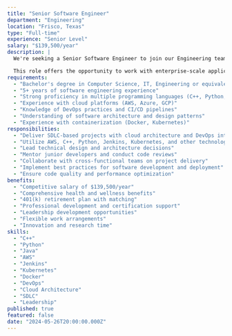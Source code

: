 ```yaml
---
title: "Senior Software Engineer"
department: "Engineering"
location: "Frisco, Texas"
type: "Full-time"
experience: "Senior Level"
salary: "$139,500/year"
description: |
  We're seeking a Senior Software Engineer to join our Engineering team and deliver SDLC-based projects with cloud architecture and DevOps integration. You'll work with cutting-edge technologies and lead technical initiatives across multiple client projects.

  This role offers the opportunity to work with enterprise-scale applications and contribute to our technology leadership.
requirements:
  - "Bachelor's degree in Computer Science, IT, Engineering or equivalent"
  - "5+ years of software engineering experience"
  - "Strong proficiency in multiple programming languages (C++, Python, Java)"
  - "Experience with cloud platforms (AWS, Azure, GCP)"
  - "Knowledge of DevOps practices and CI/CD pipelines"
  - "Understanding of software architecture and design patterns"
  - "Experience with containerization (Docker, Kubernetes)"
responsibilities:
  - "Deliver SDLC-based projects with cloud architecture and DevOps integration"
  - "Utilize AWS, C++, Python, Jenkins, Kubernetes, and other technologies"
  - "Lead technical design and architecture decisions"
  - "Mentor junior developers and conduct code reviews"
  - "Collaborate with cross-functional teams on project delivery"
  - "Implement best practices for software development and deployment"
  - "Ensure code quality and performance optimization"
benefits:
  - "Competitive salary of $139,500/year"
  - "Comprehensive health and wellness benefits"
  - "401(k) retirement plan with matching"
  - "Professional development and certification support"
  - "Leadership development opportunities"
  - "Flexible work arrangements"
  - "Innovation and research time"
skills:
  - "C++"
  - "Python"
  - "Java"
  - "AWS"
  - "Jenkins"
  - "Kubernetes"
  - "Docker"
  - "DevOps"
  - "Cloud Architecture"
  - "SDLC"
  - "Leadership"
published: true
featured: false
date: "2024-05-26T20:00:00.000Z"
---
```

